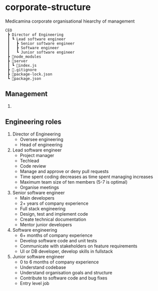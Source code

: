 # corporate-structure

Medicamina corporate organisational hiearchy of management

```
CEO
 ┣ Director of Engineering
 ┃ ┗ Lead software engineer
 ┃   ┣ Senior software engineer
 ┃   ┣ Software engineer
 ┃   ┗ Junior software engineer
 ┣ 📂node_modules
 ┣ 📂server
 ┃ ┗ 📜index.js
 ┣ 📜.gitignore
 ┣ 📜package-lock.json
 ┗ 📜package.json
```

## Management

1. 

## Engineering roles

1. Director of Engineering
   - Oversee engineering
   - Head of engineering
2. Lead software engineer
   - Project manager
   - Techlead
   - Code review
   - Manage and approve or deny pull requests
   - Time spent coding decreases as time spent managing increases
   - Maximum team size of ten members (5-7 is optimal)
   - Organise meetings
3. Senior software engineer
   - Main developers
   - 2+ years of company experience
   - Full stack engineering
   - Design, test and implement code
   - Create technical documentation
   - Mentor junior developers
4. Software engineering
   - 6+ months of company experience
   - Develop software code and unit tests
   - Communicate with stakeholders on feature requirements
   - UI or DB developer, develop skills in fullstack
5. Junior software engineer
   - 0 to 6 months of company experience
   - Understand codebase
   - Understand organisation goals and structure
   - Contribute to software code and bug fixes
   - Entry level job
